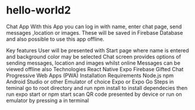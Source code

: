 # hello-world2
Chat App
With this App you can log in with name, enter chat page, send messages ,location or images. These will be saved in Firebase Database and also possible to use this app offline.

Key features
User will be presented with Start page where name is entered and background color may be selected
Chat screen provides options of sending messages, location and images whilst online
Messages can be viewed offline also
Technologies
React Native
Expo
Firebase
Gifted Chat
Progressive Web Apps (PWA)
Installation
Requirements
Node.js
npm
Android Studio or other Emulator of choice
Expo or Expo Go
Steps
in teminal go to root directory and run npm install to install dependecies
then run expo start or npm start
scan QR code presented by device or run on emulator by pressing a in terminal

